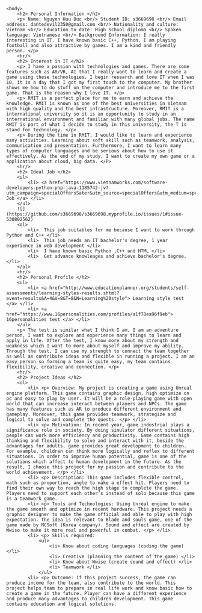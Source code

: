<html>
	<head>
		<title> CV </title>
	</head>
	
	<body>
		<h2> Personal Information </h2>
		<p> Name: Nguyen Huu Duc <br/> Student ID: s3669698 <br/> Email address: dantedevil2350@gmail.com <br/> Nationality and culture: Vietnam <br/> Education to date: High school diploma <br/> Spoken language: Vietnamese <br/> Background Information: I really interesting in IT. I have known basic C++, Python. I am playing football and also attractive by games. I am a kind and friendly person. </p>
		<hr/>
		<h2> Interest in IT </h2>
		<p> I have a passion with technologies and games. There are some features such as AR/VR, AI that I really want to learn and create a game using these technologies. I begin research and love IT when I was 10, it is a day that I got my first touch to the computer. My brother shows me how to do stuff on the computer and introduce me to the first game. That is the reason why I love IT. </p>
		<p> RMIT is a perfect place for me to earn and achieve the knowledge. RMIT is known as one of the best universities in Vietnam with high quality and the best infrastructure. Moreover, RMIT is a international university so it is an opportunity to study in an international environment and familiar with many global jobs. The name RMIT is part of what I decide to study in this university, the T is stand for technology. </p>
 		<p> During the time in RMIT, I would like to learn and experience many activities. Learning about soft skill such as teamwork, analysis, communication and presentation. Furthermore, I want to learn many types of computer languages and be serious about how to use it effectively. As the end of my study, I want to create my own game or a application about cloud, big data. </P>
		<hr/>
		<h2> Ideal Job </h2> 
		<ul>
			<li> <a href="https://www.vietnamworks.com/software-developers-python-php-java-1185742-jv?utm_campaign=specialOffersSater&utm_source=specialOffers&utm_medium=specialOffers"> Job </a> </li>
		</ul>
		![](https://github.com/s3669698/s3669698.myprofile.io/issues/1#issue-530802562)
		<ol>
			<li>  This job suitables for me because I want to work through Python and C++ </li>
			<li>  This job needs an IT bachelor's degree, 1 year experience in web development </li>
			<li>  I have known basic Python ,C++ and HTML </li>
			<li>  Get advance knowleages and achieve bachelor's degree. </li>
		</ol>
		<hr/>
 		<h2> Personal Profile </h2>
		<ul>
			<li> <a href="http://www.educationplanner.org/students/self-assessments/learning-styles-results.shtml?event=results&A=4&V=8&T=8&N=Learning%20style"> Learning style test </a> </li>  
			<li> <a href="https://www.16personalities.com/profiles/a1f78ea96f9eb"> 16personalities test </a> </li>
		</ul>
		<p> The test is similar what I think I am, I am an adventure person, I want to explore and experience many things to learn and apply in life. After the test, I know more about my strength and weakness which I want to more about myself and improve my ability. Through the test, I can use my strength to connect the team together as well as contribute ideas and flexible in running a project. I am an easy person so forming a team is quite easy, my team contains flexibility, creative and connection. </p>
		<hr/>
		<h2> Project Ideas </h2>
		<ol>
			<li> <p> Overview: My project is creating a game using Unreal engine platform. This game contains graphic design, high optimize on pc and easy to play by user. It will be a role-playing game with open world that can increase interact between players and NPCs. The game has many features such as AR to produce different environment and gameplay. Moreover, this game provides teamwork, strategize and logical to solve and complete the quests. </p> </li>
			<li> <p> Motivation: In recent year, game industrial plays a significance role in society. By doing simulator different situations, people can work more efficiency and productivity. Game contains high thinking and flexibility to solve and interact with it, beside the advantages for adults, game provides great development to children. For example, children can think more logically and reflex to different situations. In order to improve human potential, game is one of the solutions which affect to human development in the future. As the result, I choose this project for my passion and contribute to the world achievement. </p> </li>
			<li> <p> Description: This game includes flexible control, math such as proportion, angle to make a effect hit. Players need to find their own way to reach the high stage to complete the game. Players need to support each other’s instead of solo because this game is a teamwork game.   
			<li> <p> Tools and Technologies: Using Unreal engine to make the game smooth and optimize in recent hardware. This project needs a graphic designer to make the game official and able to play with high expectation. The idea is relevant to Blade and souls game, one of the game made by NCSoft (Korea company). Sound and effect are created by Wwise to make it more real and powerful in combat. </p> </li>
			<li> <p> Skills required: 
				<ul> 
					<li> Know about coding languages (coding the game) </li>
					<li> Creative (planning the content of the game) </li>
					<li> Know about Wwise (create sound and effect) </li>
					<li> Teamwork </li>
				</ul>
			<li> <p> Outcome: If this project success, the game can produce income for the team, also contribute to the world. This project helps team to prepare in real life work and know basic how to create a game in the future. Player can have a different experience and produce many advantages to children development. This game contains education and logical solutions.
		
